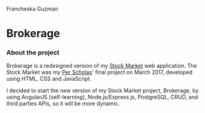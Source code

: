 Francheska Guzman

# Brokerage

### About the project

Brokerage is a redesigned version of my [Stock Market](https://github.com/francheska-guzman/stock-market) web application. The Stock Market was my [Per Scholas](https://perscholas.org/apply/codebridge)' final project on March 2017, developed using HTML, CSS and JavaScript.

I decided to start the new version of my Stock Market project, Brokerage, by using AngularJS (self-learning), Node.js/Express.js, PostgreSQL, CRUD, and third parties APIs, so it will be more dynamic.

